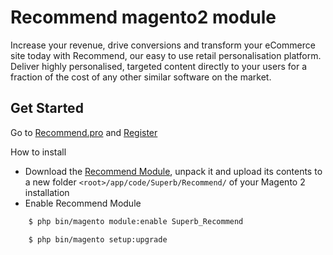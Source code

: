 Recommend magento2 module
=================

Increase your revenue, drive conversions and transform your eCommerce site today with Recommend, our easy to use retail personalisation platform. Deliver highly personalised, targeted content directly to your users for a fraction of the cost of any other similar software on the market.

Get Started
-----------
Go to [Recommend.pro](https://recommend.pro/) and [Register](https://control.recommend.pro/signup)

How to install
* Download the <a href="https://github.com/wearesuperb/recommend-magento2-module/archive/3.0.0.zip">Recommend Module</a>, unpack it and upload its contents to a new folder ```<root>/app/code/Superb/Recommend/``` of your Magento 2 installation
* Enable Recommend Module
```sh
    $ php bin/magento module:enable Superb_Recommend
```
```sh
    $ php bin/magento setup:upgrade
```
